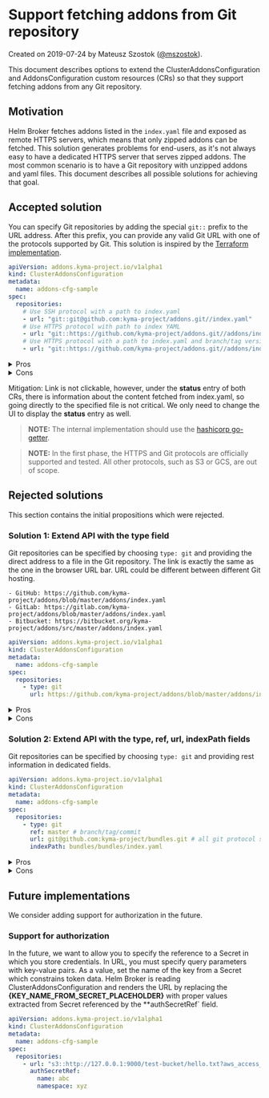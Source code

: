 # Support fetching addons from Git repository

Created on 2019-07-24 by Mateusz Szostok ([@mszostok](https://github.com/mszostok)).

This document describes options to extend the ClusterAddonsConfiguration and AddonsConfiguration custom resources (CRs) so that they support fetching addons from any Git repository.

## Motivation

Helm Broker fetches addons listed in the `index.yaml` file and exposed as remote HTTPS servers, which means that only zipped addons can be fetched. This solution generates problems for end-users, as it's not always easy to have a dedicated HTTPS server that serves zipped addons. The most common scenario is to have a Git repository with unzipped addons and yaml files. This document describes all possible solutions for achieving that goal.

## Accepted solution

You can specify Git repositories by adding the special `git::` prefix to the URL address. After this prefix, you can provide any valid Git URL with one of the protocols supported by Git. This solution is inspired by the [Terraform implementation](https://www.terraform.io/docs/modules/sources.html#github).

```yaml
apiVersion: addons.kyma-project.io/v1alpha1
kind: ClusterAddonsConfiguration
metadata:
  name: addons-cfg-sample
spec:
  repositories:
    # Use SSH protocol with a path to index.yaml
    - url: "git::git@github.com:kyma-project/addons.git//index.yaml"
    # Use HTTPS protocol with path to index YAML 
    - url: "git::https://github.com/kyma-project/addons.git//addons/index.yaml"
    # Use HTTPS protocol with a path to index.yaml and branch/tag version 
    - url: "git::https://github.com/kyma-project/addons.git//addons/index.yaml?ref=1.2.0"
``` 


<details><summary>Pros</summary>
<p>

- No UI and Console Backend Service changes
- No migration job needed 
- Support for all Git repositories
- The Git getter is already available in [hashicorp](https://github.com/hashicorp/go-getter#git-git). We only need to create a validator that checks if the file is provided (in hashicorp it is optional). 

>**NOTE:** This implementation uses the Git binary. It check-outs the full repository but depth can be specified.

</p>
</details>

<details><summary>Cons</summary>
<p>

- User must know the new pattern, which is not obvious
- Link is not clickable. You cannot click the link directly in UI and go to a given repository. 

</p>
</details>

Mitigation:
Link is not clickable, however, under the **status** entry of both CRs, there is information about the content fetched from index.yaml, so going directly to the specified file is not critical. We only need to change the UI to display the **status** entry as well. 

> **NOTE:** The internal implementation should use the [hashicorp go-getter](https://github.com/hashicorp/go-getter).

> **NOTE:** In the first phase, the HTTPS and Git protocols are officially supported and tested. All other protocols, such as S3 or GCS, are out of scope.

## Rejected solutions

This section contains the initial propositions which were rejected.

### Solution 1: Extend API with the **type** field 

Git repositories can be specified by choosing `type: git` and providing the direct address to a file in the Git repository.
The link is exactly the same as the one in the browser URL bar. URL could be different between different Git hosting.

```
- GitHub: https://github.com/kyma-project/addons/blob/master/addons/index.yaml
- GitLab: https://gitlab.com/kyma-project/addons/blob/master/addons/index.yaml
- Bitbucket: https://bitbucket.org/kyma-project/addons/src/master/addons/index.yaml
```


```yaml
apiVersion: addons.kyma-project.io/v1alpha1
kind: ClusterAddonsConfiguration
metadata:
  name: addons-cfg-sample
spec:
  repositories:
    - type: git
      url: https://github.com/kyma-project/addons/blob/master/addons/index-testing.yaml
``` 

<details><summary>Pros</summary>
<p>

- Link is clickable. You can click the link directly in UI and go to index.yaml in the repository.

</p>
</details>

<details><summary>Cons</summary>
<p>

- Migration job needed
- Changes in UI and Console Backend Service needed
- Support only for Git hosting and not directly to all Git repositories. We need to create our parser. We should also mention in the documentation that repositories other than GitHub, GitLab, and BitBucket may not work.
  

</p>
</details>

### Solution 2: Extend API with the **type**, **ref**, **url**, **indexPath** fields

Git repositories can be specified by choosing `type: git` and providing rest information in dedicated fields.

```yaml
apiVersion: addons.kyma-project.io/v1alpha1
kind: ClusterAddonsConfiguration
metadata:
  name: addons-cfg-sample
spec:
  repositories:
    - type: git
      ref: master # branch/tag/commit
      url: git@github.com:kyma-project/bundles.git # all git protocol supported
      indexPath: bundles/bundles/index.yaml
``` 

<details><summary>Pros</summary>
<p>

- Support all git repositories
- API is self-describing

</p>
</details>

<details><summary>Cons</summary>
<p>

- Migration job needed
- Changes in UI and console-backend-service needed
- Link is not "clickable". In UI you are not able to click directly the link and go to a given repository.

</p>
</details>


## Future implementations

We consider adding support for authorization in the future. 

### Support for authorization

In the future, we want to allow you to specify the reference to a Secret in which you store credentials. In URL, you must specify query parameters with key-value pairs. As a value, set the name of the key from a Secret which constrains token data. Helm Broker is reading ClusterAddonsConfiguration and renders the URL by replacing the **{KEY_NAME_FROM_SECRET_PLACEHOLDER}** with proper values extracted from Secret referenced by the **authSecretRef` field.

```yaml
apiVersion: addons.kyma-project.io/v1alpha1
kind: ClusterAddonsConfiguration
metadata:
  name: addons-cfg-sample
spec:
  repositories:
    - url: "s3::http://127.0.0.1:9000/test-bucket/hello.txt?aws_access_key_id={KEY_NAME_FROM_SECRET_PLACEHOLDER}&aws_access_key_secret={KEY_NAME_FROM_SECRET_PLACEHOLDER}"
      authSecretRef:
      	name: abc
        namespace: xyz
```
